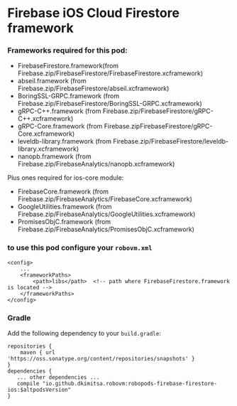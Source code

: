 # Firebase iOS Cloud Firestore framework

### Frameworks required for this pod: 
* FirebaseFirestore.framework(from Firebase.zip/FirebaseFirestore/FirebaseFirestore.xcframework)
* abseil.framework (from Firebase.zip/FirebaseFirestore/abseil.xcframework)
* BoringSSL-GRPC.framework (from Firebase.zip/FirebaseFirestore/BoringSSL-GRPC.xcframework)
* gRPC-C++.framework (from Firebase.zip/FirebaseFirestore/gRPC-C++.xcframework)
* gRPC-Core.framework (from Firebase.zipFirebaseFirestore/gRPC-Core.xcframework)
* leveldb-library.framework (from Firebase.zip/FirebaseFirestore/leveldb-library.xcframework)
* nanopb.framework (from Firebase.zip/FirebaseAnalytics/nanopb.xcframework)
  
Plus ones required for ios-core module:
* FirebaseCore.framework (from Firebase.zip/FirebaseAnalytics/FirebaseCore.xcframework)
* GoogleUtilities.framework (from Firebase.zip/FirebaseAnalytics/GoogleUtilities.xcframework)
* PromisesObjC.framework (from Firebase.zip/FirebaseAnalytics/PromisesObjC.xcframework)

### to use this pod configure your `robovm.xml`

```
<config>
    ...
    <frameworkPaths>
        <path>libs</path>  <!-- path where FirebaseFirestore.framework is located -->
    </frameworkPaths>
</config>
```

### Gradle

Add the following dependency to your `build.gradle`:

```
repositories {
    maven { url 'https://oss.sonatype.org/content/repositories/snapshots' }
}
dependencies {
   ... other dependencies ...
   compile "io.github.dkimitsa.robovm:robopods-firebase-firestore-ios:$altpodsVersion"
}
```
